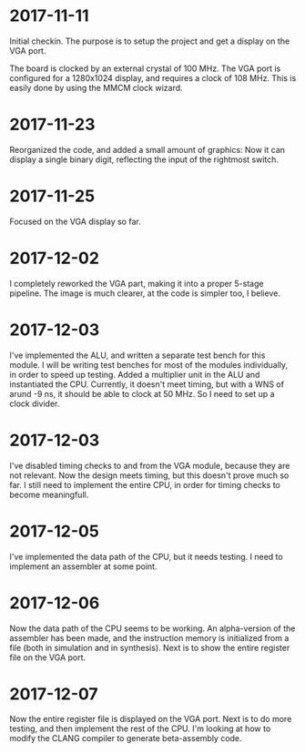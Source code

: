 # 2017-11-11 
Initial checkin. The purpose is to setup the project and get a display on the
VGA port.

The board is clocked by an external crystal of 100 MHz. The VGA port is
configured for a 1280x1024 display, and requires a clock of 108 MHz. This is
easily done by using the MMCM clock wizard.

# 2017-11-23
Reorganized the code, and added a small amount of graphics: Now it can display
a single binary digit, reflecting the input of the rightmost switch.

# 2017-11-25
Focused on the VGA display so far.

# 2017-12-02
I completely reworked the VGA part, making it into a proper 5-stage pipeline. The image
is much clearer, at the code is simpler too, I believe.

# 2017-12-03
I've implemented the ALU, and written a separate test bench for this module. I will
be writing test benches for most of the modules individually, in order to speed up
testing.
Added a multiplier unit in the ALU and instantiated the CPU. Currently, it doesn't meet 
timing, but with a WNS of arund -9 ns, it should be able to clock at 50 MHz. So I need
to set up a clock divider.

# 2017-12-03
I've disabled timing checks to and from the VGA module, because they are not relevant.
Now the design meets timing, but this doesn't prove much so far. I still need to implement
the entire CPU, in order for timing checks to become meaningfull.

# 2017-12-05
I've implemented the data path of the CPU, but it needs testing. I need to implement an
assembler at some point.

# 2017-12-06
Now the data path of the CPU seems to be working. An alpha-version of the assembler
has been made, and the instruction memory is initialized from a file (both in simulation
and in synthesis). Next is to show the entire register file on the VGA port.

# 2017-12-07
Now the entire register file is displayed on the VGA port. Next is to do more testing,
and then implement the rest of the CPU.
I'm looking at how to modify the CLANG compiler to generate beta-assembly code.
